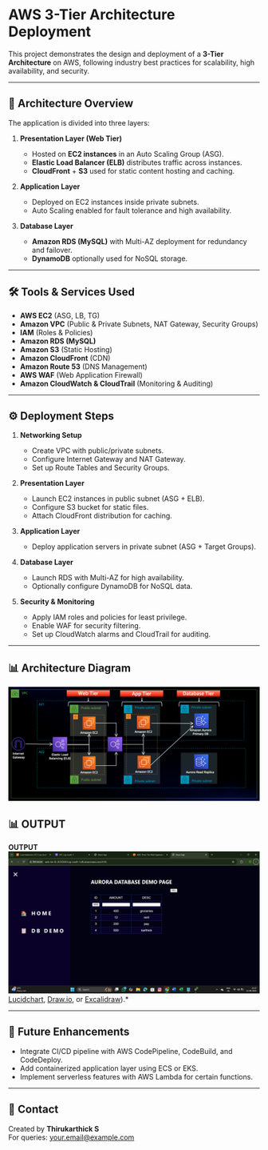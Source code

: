 # AWS 3-Tier Architecture Deployment

This project demonstrates the design and deployment of a **3-Tier Architecture** on AWS, following industry best practices for scalability, high availability, and security.

---

## 📌 Architecture Overview

The application is divided into three layers:

1. **Presentation Layer (Web Tier)**  
   - Hosted on **EC2 instances** in an Auto Scaling Group (ASG).  
   - **Elastic Load Balancer (ELB)** distributes traffic across instances.  
   - **CloudFront** + **S3** used for static content hosting and caching.  

2. **Application Layer**  
   - Deployed on EC2 instances inside private subnets.  
   - Auto Scaling enabled for fault tolerance and high availability.  

3. **Database Layer**  
   - **Amazon RDS (MySQL)** with Multi-AZ deployment for redundancy and failover.  
   - **DynamoDB** optionally used for NoSQL storage.  

---

## 🛠️ Tools & Services Used

- **AWS EC2** (ASG, LB, TG)  
- **Amazon VPC** (Public & Private Subnets, NAT Gateway, Security Groups)  
- **IAM** (Roles & Policies)  
- **Amazon RDS (MySQL)**  
- **Amazon S3** (Static Hosting)  
- **Amazon CloudFront** (CDN)  
- **Amazon Route 53** (DNS Management)  
- **AWS WAF** (Web Application Firewall)  
- **Amazon CloudWatch & CloudTrail** (Monitoring & Auditing)  

---

## ⚙️ Deployment Steps

1. **Networking Setup**  
   - Create VPC with public/private subnets.  
   - Configure Internet Gateway and NAT Gateway.  
   - Set up Route Tables and Security Groups.  

2. **Presentation Layer**  
   - Launch EC2 instances in public subnet (ASG + ELB).  
   - Configure S3 bucket for static files.  
   - Attach CloudFront distribution for caching.  

3. **Application Layer**  
   - Deploy application servers in private subnet (ASG + Target Groups).  

4. **Database Layer**  
   - Launch RDS with Multi-AZ for high availability.  
   - Optionally configure DynamoDB for NoSQL data.  

5. **Security & Monitoring**  
   - Apply IAM roles and policies for least privilege.  
   - Enable WAF for security filtering.  
   - Set up CloudWatch alarms and CloudTrail for auditing.  

---

## 📊 Architecture Diagram

![AWS 3-Tier Architecture](https://github.com/Thirukarthick-S/aws_3tier_architecture_project/blob/main/assets/3TierArch.png) 

## 📊 OUTPUT
**OUTPUT**
![OUTPUT SCREENSHOT](https://github.com/Thirukarthick-S/aws_3tier_architecture_project/blob/main/assets/output.png)
[Lucidchart](https://www.lucidchart.com/), [Draw.io](https://app.diagrams.net/), or [Excalidraw](https://excalidraw.com/)).*  

---

## 🚀 Future Enhancements

- Integrate CI/CD pipeline with AWS CodePipeline, CodeBuild, and CodeDeploy.  
- Add containerized application layer using ECS or EKS.  
- Implement serverless features with AWS Lambda for certain functions.  

---

## 📧 Contact

Created by **Thirukarthick S**  
For queries: [your.email@example.com](iamthirukarthick@gmail.com)  
